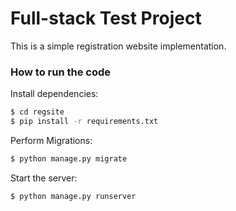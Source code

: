 # Full-stack Test Project

This is a simple registration website implementation.

### How to run the code

Install dependencies:

```sh
$ cd regsite
$ pip install -r requirements.txt
```

Perform Migrations:

```sh
$ python manage.py migrate
```

Start the server:

```sh
$ python manage.py runserver
```
